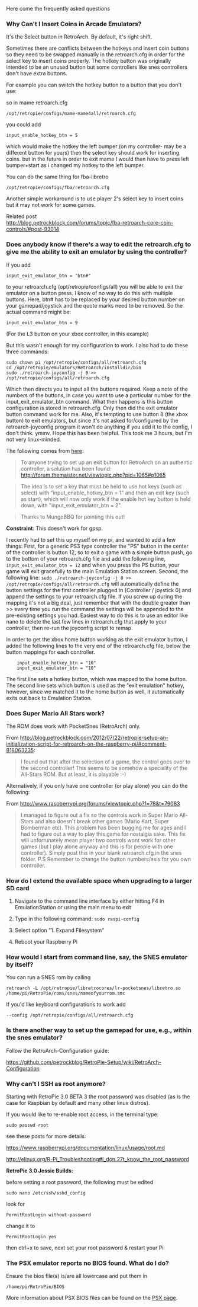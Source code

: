 Here come the frequently asked questions

### Why Can't I Insert Coins in Arcade Emulators?

It's the Select button in RetroArch. By default, it's right shift.

Sometimes there are conflicts between the hotkeys and insert coin buttons so they need to be swapped manually in the retroarch.cfg in order for the select key to insert coins properly. The hotkey button was originally intended to be an unused button but some controllers like snes controllers don't have extra buttons.

For example you can switch the hotkey button to a button that you don't use:

so in mame retroarch.cfg
```
/opt/retropie/configs/mame-mame4all/retroarch.cfg
```

you could add 
```
input_enable_hotkey_btn = 5
```
which would make the hotkey the left bumper (on my controller- may be a different button for yours) then the select key should work for inserting coins. but in the future in order to exit mame I would then have to press left bumper+start as i changed my hotkey to the left bumper. 

You can do the same thing for fba-libretro
```
/opt/retropie/configs/fba/retroarch.cfg
```

Another simple workaround is to use player 2's select key to insert coins but it may not work for some games.

Related post  
http://blog.petrockblock.com/forums/topic/fba-retroarch-core-coin-controls/#post-93014

### Does anybody know if there's a way to edit the retroarch.cfg to give me the ability to exit an emulator by using the controller?

If you add

    input_exit_emulator_btn = "btn#"

to your retroarch.cfg (opt/retropie/configs/all) you will be able to exit the emulator on a button press. I know of no way to do this with multiple buttons. Here, btn# has to be replaced by your desired button number on your gamepad/joystick and the quote marks need to be removed. So the actual command might be:

    input_exit_emulator_btn = 9

(For the L3 button on your xbox controller, in this example)

But this wasn't enough for my configuration to work. I also had to do these three commands:

    sudo chown pi /opt/retropie/configs/all/retroarch.cfg
    cd /opt/retropie/emulators/RetroArch/installdir/bin
    sudo ./retroarch-joyconfig -j 0 >> /opt/retropie/configs/all/retroarch.cfg

Which then directs you to input all the buttons required. Keep a note of the numbers of the buttons, in case you want to use a particular number for the input_exit_emulator_btn command. What then happens is this button configuration is stored in retroarch.cfg. Only then did the exit emulator button command work for me. Also, it's tempting to use button 8 (the xbox button) to exit emulators, but since it's not asked for/configured by the retroarch-joyconfig program it won't do anything if you add it to the config, I don't think. ymmv. Hope this has been helpful. This took me 3 hours, but I'm not very linux-minded.

The following comes from [here](http://www.raspberrypi.org/phpBB3/viewtopic.php?p=250689#p250689):

> To anyone trying to set up an exit button for RetroArch on an authentic controller, a solution has been found: http://forum.themaister.net/viewtopic.php?pid=1065#p1065

> The idea is to set a key that must be held to use hot keys (such as select) with "input_enable_hotkey_btn = 1" and then an exit key (such as start), which will now only work if the enable hot key button is held down, with "input_exit_emulator_btn = 2".

> Thanks to MungoBBQ for pointing this out!

**Constraint**: This doesn't work for gpsp.

I recently had to set this up myself on my pi, and wanted to add a few things:
First, for a generic PS3 type controller the "PS" button in the center of the controller is button 12, so to exit a game with a simple button push, go to the bottom of your retroarch.cfg file and add the following line,
           `input_exit_emulator_btn = 12`
and when you press the PS button, your game will exit gracefully to the main Emulation Station screen.
Second, the following line: 
            `sudo ./retroarch-joyconfig -j 0 >> /opt/retropie/configs/all/retroarch.cfg`
will automatically define the button settings for the first controller plugged in (Controller / joystick 0) and append the settings to your retroarch.cfg file. If you screw up during the mapping it's not a big deal, just remember that with the double greater than >> every time you run the command the settings will be appended to the pre-existing settings you had. Easiest way to do this is to use an editor like nano to delete the last few lines in retroarch.cfg that apply to your controller, then re-run the joyconfig script to remap.

In order to get the xbox home button working as the exit emulator button, I added the following lines to the very end of the retroarch.cfg file, below the button mappings for each controller.
        
        input_enable_hotkey_btn = "10"
        input_exit_emulator_btn = "10"

The first line sets a hotkey button, which was mapped to the home button. The second line sets which button is used as the "exit emulation" hotkey, however, since we matched it to the home button as well, it automatically exits out back to Emulation Station.

### Does Super Mario All Stars work?

The ROM does work with PocketSnes (RetroArch) only.

From http://blog.petrockblock.com/2012/07/22/retropie-setup-an-initialization-script-for-retroarch-on-the-raspberry-pi/#comment-818063235:

> I found out that after the selection of a game, the control goes over to the second controller! This seems to be somehow a speciality of the All-Stars ROM. But at least, it is playable :-)

Alternatively, if you only have one controller (or play alone) you can do the following:

From http://www.raspberrypi.org/forums/viewtopic.php?f=78&t=79083

> I managed to figure out a fix so the controls work in Super Mario All-Stars and also doesn't break other games (Mario Kart, Super Bomberman etc). This problem has been bugging me for ages and I had to figure out a way to play this game for nostalgia sake. This fix will unfortunately mean player two controls wont work for other games (but I play alone anyway and this is for people with one controller). Simply post this in your blank retroarch.cfg in the snes folder. P.S Remember to change the button numbers/axis for you own controller.

### How do I extend the available space when upgrading to a larger SD card

1. Navigate to the command line interface by either hitting F4 in EmulationStation or using the main menu to exit
1. Type in the following command: `sudo raspi-config`

1. Select option "1. Expand Filesystem"
1. Reboot your Raspberry Pi

### How would I start from command line, say, the SNES emulator by itself?

You can run a SNES rom by calling 

```
retroarch -L /opt/retropie/libretrocores/lr-pocketsnes/libretro.so /home/pi/RetroPie/roms/snes/nameofyourrom.smc
```

If you'd like keyboard configurations to work add
```
--config /opt/retropie/configs/all/retroarch.cfg
```

### Is there another way to set up the gamepad for use, e.g., within the snes emulator?

Follow the RetroArch-Configuration guide:

https://github.com/petrockblog/RetroPie-Setup/wiki/RetroArch-Configuration

### Why can't I SSH as root anymore?

Starting with RetroPie 3.0 BETA 3 the root password was disabled (as is the case for Raspbian by default and many other linux distros). 

If you would like to re-enable root access, in the terminal type:

```shell
sudo passwd root
```

see these posts for more details:

https://www.raspberrypi.org/documentation/linux/usage/root.md

http://elinux.org/R-Pi_Troubleshooting#I_don.27t_know_the_root_password


**RetroPie 3.0 Jessie Builds:**

before setting a root password, the following must be edited

```sudo nano /etc/ssh/sshd_config```

look for 

```PermitRootLogin without-password```

change it to

```PermitRootLogin yes```

then ctrl+x to save, next set your root password & restart your Pi

### The PSX emulator reports no BIOS found. What do I do?

Ensure the bios file(s) is/are all lowercase and put them in
```shell
/home/pi/RetroPie/BIOS
```

More information about PSX BIOS files can be found on the [PSX page](https://github.com/petrockblog/RetroPie-Setup/wiki/Playstation-1).